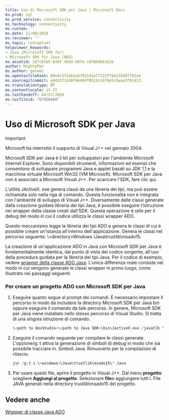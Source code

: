 ```yaml
---
title: Uso di Microsoft SDK per Java | Microsoft Docs
ms.prod: sql
ms.prod_service: connectivity
ms.technology: connectivity
ms.custom: ''
ms.date: 11/08/2018
ms.reviewer: ''
ms.topic: conceptual
helpviewer_keywords:
- Java (Microsoft SDK for)
- Microsoft SDK for Java [ADO]
ms.assetid: 2d7cb5b5-8307-49dd-b07e-c07069bb1626
author: MightyPen
ms.author: genemi
ms.openlocfilehash: b0e6c5f2eb5ad792141e77122ff9e132d97f62ae
ms.sourcegitcommit: e042272a38fb646df05152c676e5cbeae3f9cd13
ms.translationtype: MT
ms.contentlocale: it-IT
ms.lasthandoff: 04/27/2020
ms.locfileid: "67926460"
---
```

# <a name="using-the-microsoft-sdk-for-java"></a>Uso di Microsoft SDK per Java

> [!IMPORTANT]
> Microsoft ha interrotto il supporto di Visual J++ nel gennaio 2004.

Microsoft SDK per Java è il kit per sviluppatori per l'ambiente Microsoft Internet Explorer. Sono disponibili strumenti, informazioni ed esempi che consentono di sviluppare programmi Java e applet basati su JDK 1,1 e la macchina virtuale Microsoft Win32 (VM Microsoft). Microsoft SDK per Java non è associato a Microsoft Visual J++. Per scaricare l'SDK, fare clic qui.  
  
 L'utilità JActiveX. exe genera classi da una libreria dei tipi, ma può essere richiamata solo nella riga di comando. Questa funzionalità non è integrata con l'ambiente di sviluppo di Visual J++. Diversamente dalle classi generate dalla creazione guidata libreria dei tipi Java, è possibile eseguire l'istruzione nei wrapper della classe creati dall'SDK. Questa operazione è utile per il debug del modo in cui il codice utilizza le classi wrapper ADO.  
  
 Questo meccanismo legge la libreria dei tipi ADO e genera le classi di cui è possibile creare un'istanza all'interno dell'applicazione. Genera le classi nel percorso seguente: \\<directory\>Windows \Java\trustlib\msado15.  
  
 La creazione di un'applicazione ADO in Java con Microsoft SDK per Java è fondamentalmente identica, dal punto di vista del codice sorgente, all'uso della procedura guidata per la libreria dei tipi Java. Per il codice di esempio, vedere [wrapper della classe ADO Java](../../../ado/guide/appendixes/ado-java-class-wrappers.md). L'unica differenza reale consiste nel modo in cui vengono generate le classi wrapper in primo luogo, come illustrato nei passaggi seguenti.  
  
### <a name="to-create-an-ado-project-with-the-microsoft-sdk-for-java"></a>Per creare un progetto ADO con Microsoft SDK per Java  
  
1.  Eseguire quanto segue al prompt dei comandi. È necessario impostare il percorso in modo da includere la directory Microsoft SDK per Java bin oppure eseguire il comando da tale percorso. In genere, Microsoft SDK per Java viene installato nello stesso percorso di Visual Studio. Si tratta di una singola istruzione di comando.  
  
    ```java
    \<path to DevStudio>\<path to Java SDK>\bin\JactiveX.exe /javatlb "C:\program files\common files\system\ado\msado15.dll"  
    ```  
  
2.  Eseguire il comando seguente per compilare le classi generate. L'opzione/g: t attiva la generazione di simboli di debug in modo che sia possibile tracciare in. Simboli Java. Rimuoverlo per le compilazioni di rilascio.  
  
    ```java
    jvc /g:t c:\<windows>\Java\trustlib\msado15\*.Java  
    ```  
  
3.  Per usare questi file, aprire il progetto in Visual J++. Dal menu **progetto** scegliere **Aggiungi al progetto**. Selezionare **file**e aggiungere tutti i. File JAVA generati nella directory trustlib\msado15 del progetto.  
  
## <a name="see-also"></a>Vedere anche  
 [Wrapper di classe Java ADO](../../../ado/guide/appendixes/ado-java-class-wrappers.md)   
